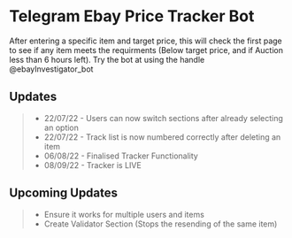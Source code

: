 # Telegram Ebay Price Tracker Bot
After entering a specific item and target price, this will check the first page to see if any item meets the requirments (Below target price, and if Auction less than 6 hours left). Try the bot at using the handle @ebayInvestigator_bot

## **Updates**
> - 22/07/22 - Users can now switch sections after already selecting an option
> - 22/07/22 - Track list is now numbered correctly after deleting an item
> - 06/08/22 - Finalised Tracker Functionality
> - 08/09/22 - Tracker is LIVE

## **Upcoming Updates**
> - Ensure it works for multiple users and items
> - Create Validator Section (Stops the resending of the same item)
>






